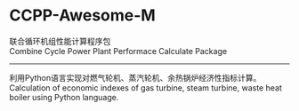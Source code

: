 CCPP-Awesome-M
===

联合循环机组性能计算程序包  
Combine Cycle Power Plant Performace Calculate Package

---

利用Python语言实现对燃气轮机、蒸汽轮机、余热锅炉经济性指标计算。  
Calculation of economic indexes of gas turbine, steam turbine, waste heat boiler using Python language.

